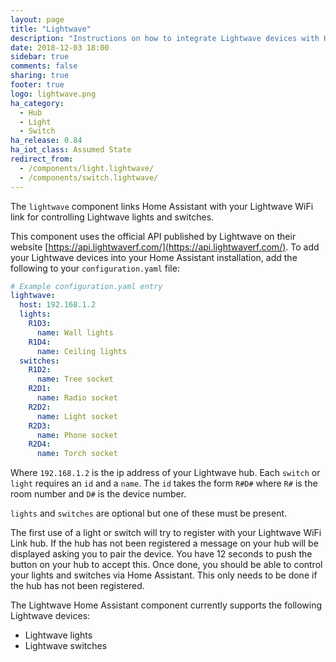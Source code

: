 ```yaml
---
layout: page
title: "Lightwave"
description: "Instructions on how to integrate Lightwave devices with Home Assistant."
date: 2018-12-03 18:00
sidebar: true
comments: false
sharing: true
footer: true
logo: lightwave.png
ha_category:
  - Hub
  - Light
  - Switch
ha_release: 0.84
ha_iot_class: Assumed State
redirect_from:
  - /components/light.lightwave/
  - /components/switch.lightwave/
---
```


The `lightwave` component links Home Assistant with your Lightwave WiFi link for controlling Lightwave lights and switches.

This component uses the official API published by Lightwave on their website [https://api.lightwaverf.com/](https://api.lightwaverf.com/).
To add your Lightwave devices into your Home Assistant installation, add the following to your `configuration.yaml` file:

```yaml
# Example configuration.yaml entry
lightwave:
  host: 192.168.1.2
  lights:
    R1D3:
      name: Wall lights
    R1D4:
      name: Ceiling lights
  switches:
    R1D2:
      name: Tree socket
    R2D1:
      name: Radio socket
    R2D2:
      name: Light socket
    R2D3:
      name: Phone socket
    R2D4:
      name: Torch socket
```

Where `192.168.1.2` is the ip address of your Lightwave hub.
Each `switch` or `light` requires an `id` and a `name`. The `id` takes the form `R#D#` where `R#` is the room number and `D#` is the device number.

`lights` and `switches` are optional but one of these must be present.

The first use of a light or switch will try to register with your Lightwave WiFi Link hub. If the hub has not been registered a message on your hub will be displayed asking you to pair the device. You have 12 seconds to push the button on your hub to accept this. Once done, you should be able to control your lights and switches via Home Assistant. This only needs to be done if the hub has not been registered.

The Lightwave Home Assistant component currently supports the following Lightwave devices:

- Lightwave lights
- Lightwave switches
